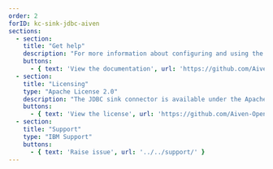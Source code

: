 ```yaml
---
order: 2
forID: kc-sink-jdbc-aiven
sections:
  - section:
    title: "Get help"
    description: "For more information about configuring and using the connector, see the documentation."
    buttons:
      - { text: 'View the documentation', url: 'https://github.com/Aiven-Open/jdbc-connector-for-apache-kafka/blob/master/docs/sink-connector.md' }
  - section:
    title: "Licensing"
    type: "Apache License 2.0"
    description: "The JDBC sink connector is available under the Apache License 2.0 license."
    buttons:
      - { text: 'View the license', url: 'https://github.com/Aiven-Open/jdbc-connector-for-apache-kafka/blob/master/LICENSE' }
  - section:
    title: "Support"
    type: "IBM Support"
    buttons:
      - { text: 'Raise issue', url: '../../support/' }
---
```

